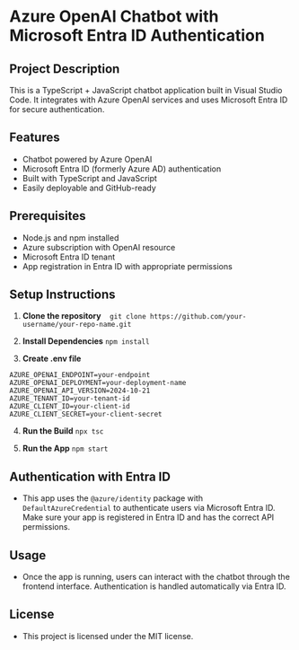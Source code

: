 
# Azure OpenAI Chatbot with Microsoft Entra ID Authentication

## Project Description
This is a TypeScript + JavaScript chatbot application built in Visual Studio Code. It integrates with Azure OpenAI services and uses Microsoft Entra ID for secure authentication.

## Features
- Chatbot powered by Azure OpenAI
- Microsoft Entra ID (formerly Azure AD) authentication
- Built with TypeScript and JavaScript
- Easily deployable and GitHub-ready

## Prerequisites
- Node.js and npm installed
- Azure subscription with OpenAI resource
- Microsoft Entra ID tenant
- App registration in Entra ID with appropriate permissions

## Setup Instructions
1. **Clone the repository**
   ``` git clone https://github.com/your-username/your-repo-name.git ```

2. **Install Dependencies**
   ``` npm install ```

3. **Create .env file**
 ```   
 AZURE_OPENAI_ENDPOINT=your-endpoint
AZURE_OPENAI_DEPLOYMENT=your-deployment-name
AZURE_OPENAI_API_VERSION=2024-10-21
AZURE_TENANT_ID=your-tenant-id
AZURE_CLIENT_ID=your-client-id
AZURE_CLIENT_SECRET=your-client-secret
```

4. **Run the Build**
   ``` npx tsc ```

5. **Run the App**
   ``` npm start ```

## Authentication with Entra ID

- This app uses the ```@azure/identity``` package with ```DefaultAzureCredential``` to authenticate users via Microsoft Entra ID. Make sure your app is registered in Entra ID and has the correct API permissions.

## Usage 
- Once the app is running, users can interact with the chatbot through the frontend interface. Authentication is handled automatically via Entra ID.

## License 
- This project is licensed under the MIT license.
